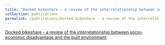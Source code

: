 ```yaml
---
title: "Docked bikeshare - a review of the interrelationship between socio-economic disadvantage and the built environment"
collection: publications
permalink: /publications/Docked bikeshare - a review of the interrelationship between socio-economic disadvantage and the built environment
---
```


[Docked bikeshare - a review of the interrelationship between socio-economic disadvantage and the built environment]([http://link-to-your-publication.com](https://www.tandfonline.com/doi/full/10.1080/03081060.2024.2358105))
